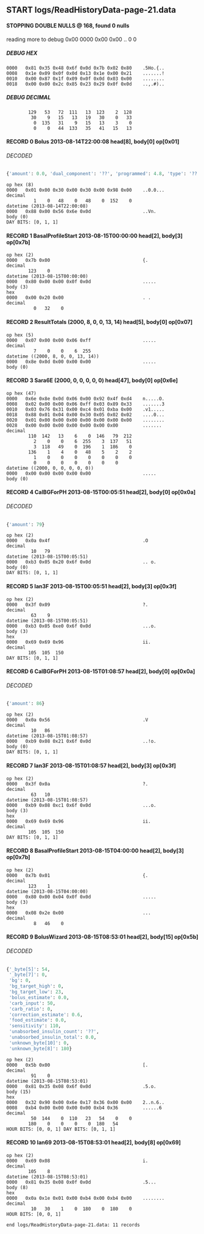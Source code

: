 ## START logs/ReadHistoryData-page-21.data
#### STOPPING DOUBLE NULLS @ 168, found 0 nulls
reading more to debug 0x00
    0000   0x00 0x00                                  ..
              0    0
##### DEBUG HEX
    0000   0x81 0x35 0x48 0x6f 0x0d 0x7b 0x02 0x80    .5Ho.{..
    0008   0x1e 0x09 0x0f 0x0d 0x13 0x1e 0x00 0x21    .......!
    0010   0x00 0x87 0x1f 0x09 0x0f 0x0d 0x03 0x00    ........
    0018   0x00 0x00 0x2c 0x85 0x23 0x29 0x0f 0x0d    ..,.#)..
##### DEBUG DECIMAL
            129   53   72  111   13  123    2  128
             30    9   15   13   19   30    0   33
              0  135   31    9   15   13    3    0
              0    0   44  133   35   41   15   13
#### RECORD 0 Bolus 2013-08-14T22:00:08 head[8], body[0] op[0x01]
###### DECODED
```python
{'amount': 0.0, 'dual_component': '??', 'programmed': 4.8, 'type': '??'}
```
    op hex (8)
    0000   0x01 0x00 0x30 0x00 0x30 0x00 0x98 0x00    ..0.0...
    decimal
              1    0   48    0   48    0  152    0
    datetime (2013-08-14T22:00:08)
    0000   0x88 0x00 0x56 0x6e 0x0d                   ..Vn.
    body (0)
    DAY BITS: [0, 1, 1]
#### RECORD 1 BasalProfileStart 2013-08-15T00:00:00 head[2], body[3] op[0x7b]

    op hex (2)
    0000   0x7b 0x00                                  {.
    decimal
            123    0
    datetime (2013-08-15T00:00:00)
    0000   0x80 0x00 0x00 0x0f 0x0d                   .....
    body (3)
    hex
    0000   0x00 0x20 0x00                             . .
    decimal
              0   32    0

#### RECORD 2 ResultTotals (2000, 8, 0, 0, 13, 14) head[5], body[0] op[0x07]

    op hex (5)
    0000   0x07 0x00 0x00 0x06 0xff                   .....
    decimal
              7    0    0    6  255
    datetime ((2000, 8, 0, 0, 13, 14))
    0000   0x8e 0x0d 0x00 0x00 0x00                   .....
    body (0)

#### RECORD 3 Sara6E (2000, 0, 0, 0, 0, 0) head[47], body[0] op[0x6e]

    op hex (47)
    0000   0x6e 0x8e 0x0d 0x06 0x00 0x92 0x4f 0xd4    n.....O.
    0008   0x02 0x00 0x00 0x06 0xff 0x03 0x89 0x33    .......3
    0010   0x03 0x76 0x31 0x00 0xc4 0x01 0xba 0x00    .v1.....
    0018   0x88 0x01 0x04 0x00 0x30 0x05 0x02 0x02    ....0...
    0020   0x01 0x00 0x00 0x00 0x00 0x00 0x00 0x00    ........
    0028   0x00 0x00 0x00 0x00 0x00 0x00 0x00         .......
    decimal
            110  142   13    6    0  146   79  212
              2    0    0    6  255    3  137   51
              3  118   49    0  196    1  186    0
            136    1    4    0   48    5    2    2
              1    0    0    0    0    0    0    0
              0    0    0    0    0    0    0
    datetime ((2000, 0, 0, 0, 0, 0))
    0000   0x00 0x00 0x00 0x00 0x00                   .....
    body (0)

#### RECORD 4 CalBGForPH 2013-08-15T00:05:51 head[2], body[0] op[0x0a]
###### DECODED
```python
{'amount': 79}
```
    op hex (2)
    0000   0x0a 0x4f                                  .O
    decimal
             10   79
    datetime (2013-08-15T00:05:51)
    0000   0xb3 0x05 0x20 0x6f 0x0d                   .. o.
    body (0)
    DAY BITS: [0, 1, 1]
#### RECORD 5 Ian3F 2013-08-15T00:05:51 head[2], body[3] op[0x3f]

    op hex (2)
    0000   0x3f 0x09                                  ?.
    decimal
             63    9
    datetime (2013-08-15T00:05:51)
    0000   0xb3 0x05 0xe0 0x6f 0x0d                   ...o.
    body (3)
    hex
    0000   0x69 0x69 0x96                             ii.
    decimal
            105  105  150
    DAY BITS: [0, 1, 1]
#### RECORD 6 CalBGForPH 2013-08-15T01:08:57 head[2], body[0] op[0x0a]
###### DECODED
```python
{'amount': 86}
```
    op hex (2)
    0000   0x0a 0x56                                  .V
    decimal
             10   86
    datetime (2013-08-15T01:08:57)
    0000   0xb9 0x08 0x21 0x6f 0x0d                   ..!o.
    body (0)
    DAY BITS: [0, 1, 1]
#### RECORD 7 Ian3F 2013-08-15T01:08:57 head[2], body[3] op[0x3f]

    op hex (2)
    0000   0x3f 0x0a                                  ?.
    decimal
             63   10
    datetime (2013-08-15T01:08:57)
    0000   0xb9 0x08 0xc1 0x6f 0x0d                   ...o.
    body (3)
    hex
    0000   0x69 0x69 0x96                             ii.
    decimal
            105  105  150
    DAY BITS: [0, 1, 1]
#### RECORD 8 BasalProfileStart 2013-08-15T04:00:00 head[2], body[3] op[0x7b]

    op hex (2)
    0000   0x7b 0x01                                  {.
    decimal
            123    1
    datetime (2013-08-15T04:00:00)
    0000   0x80 0x00 0x04 0x0f 0x0d                   .....
    body (3)
    hex
    0000   0x08 0x2e 0x00                             ...
    decimal
              8   46    0

#### RECORD 9 BolusWizard 2013-08-15T08:53:01 head[2], body[15] op[0x5b]
###### DECODED
```python
{'_byte[5]': 54,
 '_byte[7]': 0,
 'bg': 0,
 'bg_target_high': 0,
 'bg_target_low': 23,
 'bolus_estimate': 0.0,
 'carb_input': 50,
 'carb_ratio': 0,
 'correction_estimate': 0.6,
 'food_estimate': 0.0,
 'sensitivity': 110,
 'unabsorbed_insulin_count': '??',
 'unabsorbed_insulin_total': 0.0,
 'unknown_byte[10]': 0,
 'unknown_byte[8]': 180}
```
    op hex (2)
    0000   0x5b 0x00                                  [.
    decimal
             91    0
    datetime (2013-08-15T08:53:01)
    0000   0x81 0x35 0x08 0x6f 0x0d                   .5.o.
    body (15)
    hex
    0000   0x32 0x90 0x00 0x6e 0x17 0x36 0x00 0x00    2..n.6..
    0008   0xb4 0x00 0x00 0x00 0x00 0xb4 0x36         ......6
    decimal
             50  144    0  110   23   54    0    0
            180    0    0    0    0  180   54
    HOUR BITS: [0, 0, 1] DAY BITS: [0, 1, 1]
#### RECORD 10 Ian69 2013-08-15T08:53:01 head[2], body[8] op[0x69]

    op hex (2)
    0000   0x69 0x08                                  i.
    decimal
            105    8
    datetime (2013-08-15T08:53:01)
    0000   0x81 0x35 0x08 0x0f 0x0d                   .5...
    body (8)
    hex
    0000   0x0a 0x1e 0x01 0x00 0xb4 0x00 0xb4 0x00    ........
    decimal
             10   30    1    0  180    0  180    0
    HOUR BITS: [0, 0, 1]
`end logs/ReadHistoryData-page-21.data: 11 records`
